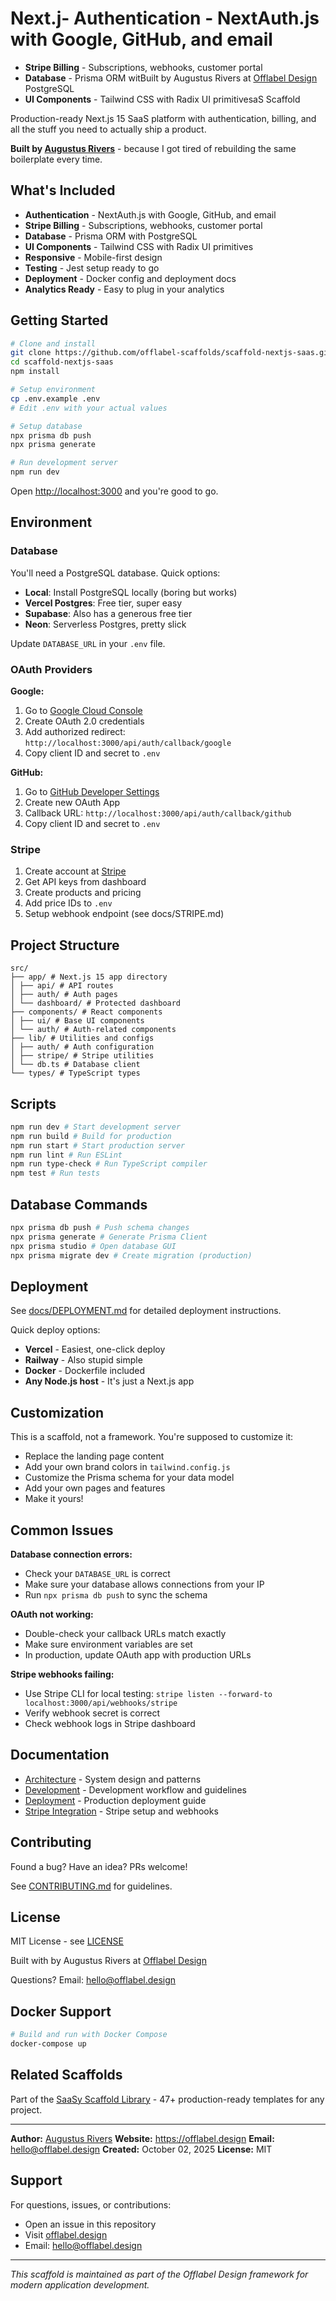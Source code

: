 # Next.j- **Authentication** - NextAuth.js with Google, GitHub, and email
- **Stripe Billing** - Subscriptions, webhooks, customer portal
- **Database** - Prisma ORM witBuilt by Augustus Rivers at [Offlabel Design](https://offlabel.design) PostgreSQL
- **UI Components** - Tailwind CSS with Radix UI primitivesaS Scaffold

Production-ready Next.js 15 SaaS platform with authentication, billing, and all the stuff you need to actually ship a product.

**Built by [Augustus Rivers](https://offlabel.design)** - because I got tired of rebuilding the same boilerplate every time.

## What's Included

- **Authentication** - NextAuth.js with Google, GitHub, and email
- **Stripe Billing** - Subscriptions, webhooks, customer portal
-  **Database** - Prisma ORM with PostgreSQL
- **UI Components** - Tailwind CSS with Radix UI primitives
- **Responsive** - Mobile-first design
- **Testing** - Jest setup ready to go
- **Deployment** - Docker config and deployment docs
- **Analytics Ready** - Easy to plug in your analytics

## Getting Started

```bash
# Clone and install
git clone https://github.com/offlabel-scaffolds/scaffold-nextjs-saas.git
cd scaffold-nextjs-saas
npm install

# Setup environment
cp .env.example .env
# Edit .env with your actual values

# Setup database
npx prisma db push
npx prisma generate

# Run development server
npm run dev
```

Open [http://localhost:3000](http://localhost:3000) and you're good to go.

## Environment

### Database

You'll need a PostgreSQL database. Quick options:

- **Local**: Install PostgreSQL locally (boring but works)
- **Vercel Postgres**: Free tier, super easy
- **Supabase**: Also has a generous free tier
- **Neon**: Serverless Postgres, pretty slick

Update `DATABASE_URL` in your `.env` file.

### OAuth Providers

**Google:**
1. Go to [Google Cloud Console](https://console.cloud.google.com/apis/credentials)
2. Create OAuth 2.0 credentials
3. Add authorized redirect: `http://localhost:3000/api/auth/callback/google`
4. Copy client ID and secret to `.env`

**GitHub:**
1. Go to [GitHub Developer Settings](https://github.com/settings/developers)
2. Create new OAuth App
3. Callback URL: `http://localhost:3000/api/auth/callback/github`
4. Copy client ID and secret to `.env`

### Stripe

1. Create account at [Stripe](https://stripe.com)
2. Get API keys from dashboard
3. Create products and pricing
4. Add price IDs to `.env`
5. Setup webhook endpoint (see docs/STRIPE.md)

## Project Structure

```
src/
├── app/ # Next.js 15 app directory
│ ├── api/ # API routes
│ ├── auth/ # Auth pages
│ └── dashboard/ # Protected dashboard
├── components/ # React components
│ ├── ui/ # Base UI components
│ └── auth/ # Auth-related components
├── lib/ # Utilities and configs
│ ├── auth/ # Auth configuration
│ ├── stripe/ # Stripe utilities
│ └── db.ts # Database client
└── types/ # TypeScript types
```

## Scripts

```bash
npm run dev # Start development server
npm run build # Build for production
npm run start # Start production server
npm run lint # Run ESLint
npm run type-check # Run TypeScript compiler
npm test # Run tests
```

## Database Commands

```bash
npx prisma db push # Push schema changes
npx prisma generate # Generate Prisma Client
npx prisma studio # Open database GUI
npx prisma migrate dev # Create migration (production)
```

## Deployment

See [docs/DEPLOYMENT.md](./docs/DEPLOYMENT.md) for detailed deployment instructions.

Quick deploy options:
- **Vercel** - Easiest, one-click deploy
- **Railway** - Also stupid simple
- **Docker** - Dockerfile included
- **Any Node.js host** - It's just a Next.js app

## Customization

This is a scaffold, not a framework. You're supposed to customize it:

- Replace the landing page content
- Add your own brand colors in `tailwind.config.js`
- Customize the Prisma schema for your data model
- Add your own pages and features
- Make it yours!

## Common Issues

**Database connection errors:**
- Check your `DATABASE_URL` is correct
- Make sure your database allows connections from your IP
- Run `npx prisma db push` to sync the schema

**OAuth not working:**
- Double-check your callback URLs match exactly
- Make sure environment variables are set
- In production, update OAuth app with production URLs

**Stripe webhooks failing:**
- Use Stripe CLI for local testing: `stripe listen --forward-to localhost:3000/api/webhooks/stripe`
- Verify webhook secret is correct
- Check webhook logs in Stripe dashboard

## Documentation

- [Architecture](./docs/ARCHITECTURE.md) - System design and patterns
- [Development](./docs/DEVELOPMENT.md) - Development workflow and guidelines
- [Deployment](./docs/DEPLOYMENT.md) - Production deployment guide
- [Stripe Integration](./docs/STRIPE.md) - Stripe setup and webhooks

## Contributing

Found a bug? Have an idea? PRs welcome!

See [CONTRIBUTING.md](./CONTRIBUTING.md) for guidelines.

## License

MIT License - see [LICENSE](./LICENSE)

Built with  by Augustus Rivers at [Offlabel Design](https://offlabel.design)

Questions? Email: hello@offlabel.design

## Docker Support

```bash
# Build and run with Docker Compose
docker-compose up
```

## Related Scaffolds

Part of the [SaaSy Scaffold Library](https://github.com/ajibear?tab=repositories&q=scaffold) - 47+ production-ready templates for any project.

---

**Author:** [Augustus Rivers](https://offlabel.design)
**Website:** https://offlabel.design
**Email:** hello@offlabel.design
**Created:** October 02, 2025
**License:** MIT

## Support

For questions, issues, or contributions:
- Open an issue in this repository
- Visit [offlabel.design](https://offlabel.design)
- Email: hello@offlabel.design

---

*This scaffold is maintained as part of the Offlabel Design framework for modern application development.*
